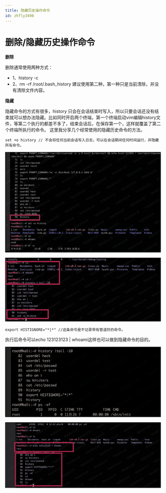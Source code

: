 ```yaml
---
title: 隐藏历史操作命令
id: zhfly3498
---
```


# 删除/隐藏历史操作命令

**删除**

删除通常使用两种方式：

*   1、history -c
*   2、rm -rf /root/.bash_history 建议使用第二种，第一种只是当前清除，并没有清除文件内容。

**隐藏**

隐藏命令的方式有很多，history 只会在会话结束时写入，所以只要会话还没有结束就可以想办法隐藏。比如同时开启两个终端，第一个终端启动vim编辑history文件，等第二个执行的都差不多了，结束会话后，在保存第一个，这样就覆盖了第二个终端所执行的命令。 这里我分享几个经常使用的隐藏历史命令的方法。

```
set +o history // 不会将任何当前会话写入日志。可以在会话期间任何时间运行，并隐藏所有命令。 
```

![image](../img/88d0b3f411f1111bf47e08d60db697a4.png)

![image](../img/a33928aa1f501898e088a4dbd32c242f.png)

```
export HISTIGNORE="*|*" //这条命令是不记录带有管道符的命令。 
```

执行后命令可以echo 123123123 | whoami这样也可以做到隐藏命令的目的。

![image](../img/11dd45bb00de60908de8bce9839a0805.png)

![image](../img/01f05edbca8e5b0ba3bd93522f247607.png)